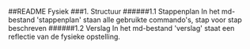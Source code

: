 ##README Fysiek
###1. Structuur
######1.1 Stappenplan
In het md-bestand 'stappenplan' staan alle gebruikte commando's, stap voor stap beschreven
######1.2 Verslag
In het md-bestand 'verslag' staat een reflectie van de fysieke opstelling.